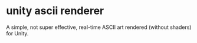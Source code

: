 # unity ascii renderer
A simple, not super effective, real-time ASCII art rendered (without shaders) for Unity.
